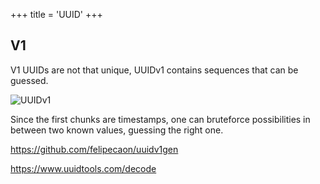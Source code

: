 +++
title = 'UUID'
+++

## V1

V1 UUIDs are not that unique, UUIDv1 contains sequences that can be guessed.

![UUIDv1](/uuidv1.png)

Since the first chunks are timestamps, one can bruteforce possibilities in between two known values, guessing the right one.

https://github.com/felipecaon/uuidv1gen

https://www.uuidtools.com/decode
